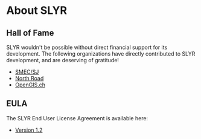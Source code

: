 # About SLYR

## Hall of Fame

SLYR wouldn't be possible without direct financial support for its development.
The following organizations have directly contributed to SLYR development, and
are deserving of gratitude!

- [SMEC/SJ](https://www.smec.com/au/)
- [North Road](http://north-road.com)
- [OpenGIS.ch](http://opengis.ch)

## EULA

The SLYR End User License Agreement is available here:

- [Version 1.2](../license/version1_2)